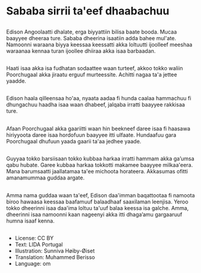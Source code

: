 # Sababa sirrii ta'eef dhaabachuu

##
Edison Angoolaatti dhalate, erga biyyattiin bilisa baate booda. Mucaa baayyee dheeraa ture. Sababa dheerina isaatiin adda bahee mul'ate. Namoonni waraana biyya keessaa keessatti akka loltuutti ijoolleef meeshaa waraanaa kennaa turan ijoollee dhiiraa akka isaa barbaadan.

##
Haati isaa akka isa fudhatan sodaattee waan turteef, akkoo tokko waliin Poorchugaal akka jiraatu erguuf murteessite. Achitti nagaa ta'a jettee yaadde.

##
Edison haala qilleensaa ho'aa, nyaata aadaa fi hunda caalaa hammachuu fi dhungachuu haadha isaa waan dhabeef, jalqaba irratti baayyee rakkisaa ture.

##
Afaan Poorchugaal akka gaariitti waan hin beekneef daree isaa fi haasawa hiriyyoota daree isaa hordofuun baayyee itti ulfaate. Hundaafuu gara Poorchugaal dhufuun yaada gaarii ta'aa jedhee yaade.

##
Guyyaa tokko barsiisaan tokko kubbaa harkaa irratti hammam akka gaʼumsa qabu hubate. Garee kubbaa harkaa tokkotti makamee baayyee milkaa'eera. Mana barumsaatti jaallatamaa ta'ee michoota horateera. Akkasumas ofitti amanamummaa guddaa argate.

##
Amma nama guddaa waan ta'eef, Edison daa'imman baqattootaa fi namoota biroo hawaasa keessaa baafamuuf balaadhaaf saaxilaman leenjisa. Yeroo tokko dheerinni isaa daa'ima loltuu ta'uuf balaa keessa isa galche. Amma, dheerinni isaa namoonni kaan nageenyi akka itti dhagaʼamu gargaaruuf humna isaaf kenna.

##
* License: CC BY
* Text: LIDA Portugal
* Illustration: Sunniva Høiby-Øiset
* Translation: Muhammed Berisso
* Language: om
